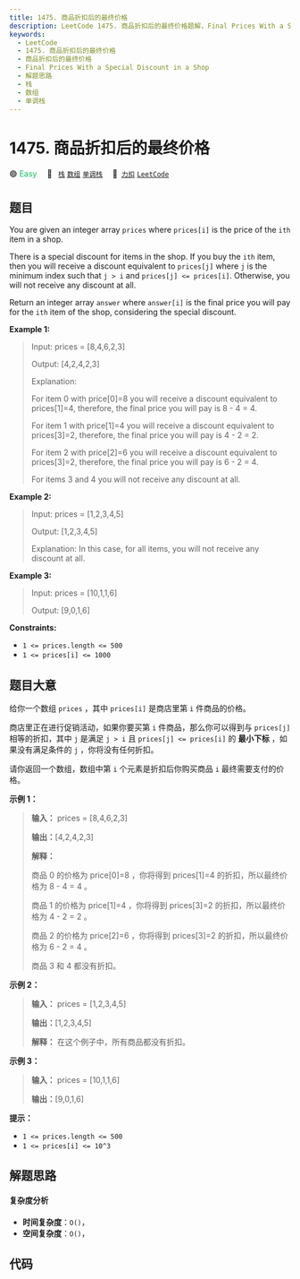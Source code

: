 ```yaml
---
title: 1475. 商品折扣后的最终价格
description: LeetCode 1475. 商品折扣后的最终价格题解，Final Prices With a Special Discount in a Shop，包含解题思路、复杂度分析以及完整的 JavaScript 代码实现。
keywords:
  - LeetCode
  - 1475. 商品折扣后的最终价格
  - 商品折扣后的最终价格
  - Final Prices With a Special Discount in a Shop
  - 解题思路
  - 栈
  - 数组
  - 单调栈
---
```


# 1475. 商品折扣后的最终价格

🟢 <font color=#15bd66>Easy</font>&emsp; 🔖&ensp; [`栈`](/tag/stack.md) [`数组`](/tag/array.md) [`单调栈`](/tag/monotonic-stack.md)&emsp; 🔗&ensp;[`力扣`](https://leetcode.cn/problems/final-prices-with-a-special-discount-in-a-shop) [`LeetCode`](https://leetcode.com/problems/final-prices-with-a-special-discount-in-a-shop)

## 题目

You are given an integer array `prices` where `prices[i]` is the price of the
`ith` item in a shop.

There is a special discount for items in the shop. If you buy the `ith` item,
then you will receive a discount equivalent to `prices[j]` where `j` is the
minimum index such that `j > i` and `prices[j] <= prices[i]`. Otherwise, you
will not receive any discount at all.

Return an integer array `answer` where `answer[i]` is the final price you will
pay for the `ith` item of the shop, considering the special discount.



**Example 1:**

> Input: prices = [8,4,6,2,3]
> 
> Output: [4,2,4,2,3]
> 
> Explanation: 
> 
> For item 0 with price[0]=8 you will receive a discount equivalent to prices[1]=4, therefore, the final price you will pay is 8 - 4 = 4.
> 
> For item 1 with price[1]=4 you will receive a discount equivalent to prices[3]=2, therefore, the final price you will pay is 4 - 2 = 2.
> 
> For item 2 with price[2]=6 you will receive a discount equivalent to prices[3]=2, therefore, the final price you will pay is 6 - 2 = 4.
> 
> For items 3 and 4 you will not receive any discount at all.

**Example 2:**

> Input: prices = [1,2,3,4,5]
> 
> Output: [1,2,3,4,5]
> 
> Explanation: In this case, for all items, you will not receive any discount at all.

**Example 3:**

> Input: prices = [10,1,1,6]
> 
> Output: [9,0,1,6]

**Constraints:**

  * `1 <= prices.length <= 500`
  * `1 <= prices[i] <= 1000`


## 题目大意

给你一个数组 `prices` ，其中 `prices[i]` 是商店里第 `i` 件商品的价格。

商店里正在进行促销活动，如果你要买第 `i` 件商品，那么你可以得到与 `prices[j]` 相等的折扣，其中 `j` 是满足 `j > i` 且
`prices[j] <= prices[i]` 的 **最小下标**  ，如果没有满足条件的 `j` ，你将没有任何折扣。

请你返回一个数组，数组中第 `i` 个元素是折扣后你购买商品 `i` 最终需要支付的价格。



**示例 1：**

> 
> 
> 
> 
> 
> **输入：** prices = [8,4,6,2,3]
> 
> **输出：**[4,2,4,2,3]
> 
> **解释：**
> 
> 商品 0 的价格为 price[0]=8 ，你将得到 prices[1]=4 的折扣，所以最终价格为 8 - 4 = 4 。
> 
> 商品 1 的价格为 price[1]=4 ，你将得到 prices[3]=2 的折扣，所以最终价格为 4 - 2 = 2 。
> 
> 商品 2 的价格为 price[2]=6 ，你将得到 prices[3]=2 的折扣，所以最终价格为 6 - 2 = 4 。
> 
> 商品 3 和 4 都没有折扣。
> 
> 

**示例 2：**

> 
> 
> 
> 
> 
> **输入：** prices = [1,2,3,4,5]
> 
> **输出：**[1,2,3,4,5]
> 
> **解释：** 在这个例子中，所有商品都没有折扣。
> 
> 

**示例 3：**

> 
> 
> 
> 
> 
> **输入：** prices = [10,1,1,6]
> 
> **输出：**[9,0,1,6]
> 
> 



**提示：**

  * `1 <= prices.length <= 500`
  * `1 <= prices[i] <= 10^3`


## 解题思路

#### 复杂度分析

- **时间复杂度**：`O()`，
- **空间复杂度**：`O()`，

## 代码

```javascript

```